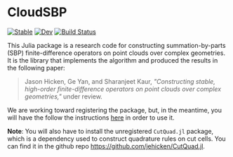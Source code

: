 # CloudSBP

[![Stable](https://img.shields.io/badge/docs-stable-blue.svg)](https://jehicken.github.io/CloudSBP.jl/stable/)
[![Dev](https://img.shields.io/badge/docs-dev-blue.svg)](https://jehicken.github.io/CloudSBP.jl/dev/)
[![Build Status](https://github.com/jehicken/CloudSBP.jl/actions/workflows/CI.yml/badge.svg?branch=main)](https://github.com/jehicken/CloudSBP.jl/actions/workflows/CI.yml?query=branch%3Amain)

This Julia package is a research code for constructing summation-by-parts (SBP) finite-difference operators on point clouds over complex geometries.  It is the library that implements the algorithm and produced the results in the following paper:

> Jason Hicken, Ge Yan, and Sharanjeet Kaur, _"Constructing stable, high-order finite-difference operators on point clouds over complex geometries,"_ under review.

We are working toward registering the package, but, in the meantime, you will have the follow the instructions [here](https://pkgdocs.julialang.org/v1/managing-packages/#Adding-unregistered-packages) in order to use it.

**Note**: You will also have to install the unregistered `CutQuad.jl` package, which is a dependency used to construct quadrature rules on cut cells.  You can find it in the github repo https://github.com/jehicken/CutQuad.jl.

